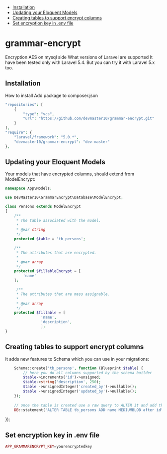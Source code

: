 * [Installation](#installation)
* [Updating your Eloquent Models](#updating-your-eloquent-models)
* [Creating tables to support encrypt columns](#creating-tables-to-support-encrypt-columns)
* [Set encryption key in .env file](#set-encryption-key-in-env-file)


# grammar-encrypt
Encryption AES on mysql side
What versions of Laravel are supported It have been tested only with Laravel 5.4.
But you can try it with Laravel 5.x too.

## Installation

How to install Add package to composer.json

```php
"repositories": [
    {
        "type": "vcs",
        "url": "https://github.com/devmaster10/grammar-encrypt.git"
    }
],
"require": {
    "laravel/framework": "5.0.*",
    "devmaster10/grammar-encrypt": "dev-master"
},
```

## Updating your Eloquent Models

Your models that have encrypted columns, should extend from ModelEncrypt:

```php
namespace App\Models;

use DevMaster10\GrammarEncrypt\Database\ModelEncrypt;

class Persons extends ModelEncrypt
{    
    /**
     * The table associated with the model.
     *
     * @var string
     */
    protected $table = 'tb_persons';

    /**
     * The attributes that are encrypted.
     *
     * @var array
     */
    protected $fillableEncrypt = [
        'name'
    ];

     /**
     * The attributes that are mass assignable.
     *
     * @var array
     */
    protected $fillable = [
                'name',
                'description',
                ];
}
```


## Creating tables to support encrypt columns
It adds new features to Schema which you can use in your migrations:

```php
    Schema::create('tb_persons', function (Blueprint $table) {
        // here you do all columns supported by the schema builder
        $table->increments('id')->unsigned;
        $table->string('description', 250);
        $table ->unsignedInteger('created_by')->nullable();
        $table ->unsignedInteger('updated_by')->nullable();
    });
    
    // once the table is created use a raw query to ALTER it and add the BLOB, MEDIUMBLOB or LONGBLOB
    DB::statement("ALTER TABLE tb_persons ADD name MEDIUMBLOB after id");  
```


});

## Set encryption key in .env file

```php
APP_GRAMMARENCRYPT_KEY=yourencryptedkey
```
